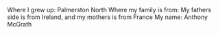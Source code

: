 Where I grew up: Palmerston North
Where my family is from: My fathers side is from Ireland, and my mothers is from France
My name: Anthony McGrath